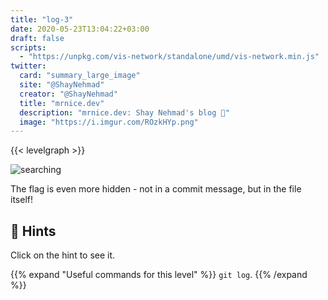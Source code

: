 ```yaml
---
title: "log-3"
date: 2020-05-23T13:04:22+03:00
draft: false
scripts: 
  - "https://unpkg.com/vis-network/standalone/umd/vis-network.min.js"
twitter:
  card: "summary_large_image"
  site: "@ShayNehmad"
  creator: "@ShayNehmad"
  title: "mrnice.dev"
  description: "mrnice.dev: Shay Nehmad's blog 🧔"
  image: "https://i.imgur.com/ROzkHYp.png"
---
```


{{< levelgraph >}}

![searching](https://media.giphy.com/media/vTjXFZ4PZ4DeM/giphy.gif "searching")

The flag is even more hidden - not in a commit message, but in the file itself!

## 🧩 Hints

Click on the hint to see it.

{{% expand "Useful commands for this level" %}}
`git log`.
{{% /expand %}}

